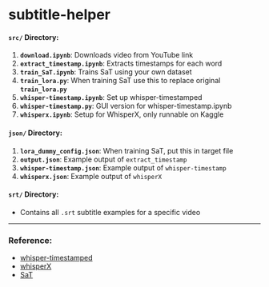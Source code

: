 ﻿# subtitle-helper



#### `src/` Directory:

1. **`download.ipynb`**: Downloads video from YouTube link
2. **`extract_timestamp.ipynb`**: Extracts timestamps for each word
3. **`train_SaT.ipynb`**: Trains SaT using your own dataset
4. **`train_lora.py`**: When training SaT use this to replace original **`train_lora.py`**
5. **`whisper-timestamp.ipynb`**: Set up whisper-timestamped
6. **`whisper-timestamp.py`**: GUI version for whisper-timestamp.ipynb
7. **`whisperx.ipynb`**: Setup for WhisperX, only runnable on Kaggle

#### `json/` Directory:

1. **`lora_dummy_config.json`**: When training SaT, put this in target file
2. **`output.json`**: Example output of `extract_timestamp`
3. **`whisper-timestamp.json`**: Example output of `whisper-timestamp`
4. **`whisperx.json`**: Example output of `whisperX`

#### `srt/` Directory:

- Contains all `.srt` subtitle examples for a specific video

---

### Reference:

- [whisper-timestamped](https://github.com/linto-ai/whisper-timestamped)
- [whisperX](https://github.com/m-bain/whisperX)
- [SaT](https://github.com/segment-any-text/wtpsplit)
